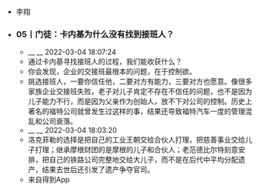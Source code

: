 - 李翔
- ### 05丨门徒：卡内基为什么没有找到接班人？
    - __ __ 2022-03-04 18:07:24
    - 通过卡内基寻找接班人的过程，我们能收获什么？
    - 你会发现，企业的交接班最根本的问题，在于控制欲。
    - 挑选接班人，一要你信任他，二要对方有能力，三要对方也愿意。像很多家族企业交接班失败，老子对儿子肯定不存在不信任的问题，也不是因为儿子能力不行，而是因为父亲作为创始人，放不下对公司的控制。历史上著名的福特公司就曾发生过这样的事，结果还导致福特汽车一度的管理混乱和公司衰落。
    - __ __ 2022-03-04 18:03:20
    - 洛克菲勒的选择是把自己的工业王朝交给合伙人打理，把慈善事业交给儿子打理；继承摩根财团的是摩根的儿子和合伙人；老范德比尔特刻意安排，把自己的铁路公司完整地交给大儿子，而不是在后代中平均分配遗产，结果去世后还引发了遗产争夺官司。
    - 来自得到App
